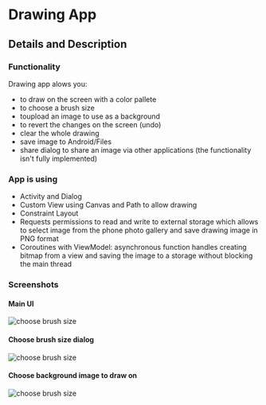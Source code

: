 # Drawing App

## Details and Description

### Functionality
Drawing app alows you:
- to draw on the screen with a color pallete
- to choose a brush size
- toupload an image to use as a background
- to revert the changes on the screen (undo)
- clear the whole drawing
- save image to Android/Files
- share dialog to share an image via other applications (the functionality isn't fully implemented)

### App is using
- Activity and Dialog
- Custom View using Canvas and Path to allow drawing
- Constraint Layout
- Requests permissions to read and write to external storage which allows to select image from the phone photo gallery and save drawing image in PNG format
- Coroutines with ViewModel: asynchronous function handles creating bitmap from a view and saving the image to a storage without blocking the main thread 

### Screenshots

#### Main UI
![choose brush size](img/draw.png)

#### Choose brush size dialog
![choose brush size](img/brush_size.png)

#### Choose background image to draw on
![choose brush size](img/bg_img.png)